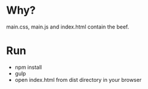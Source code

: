 # Why?
main.css, main.js and index.html contain the beef.

# Run
* npm install
* gulp
* open index.html from dist directory in your browser
